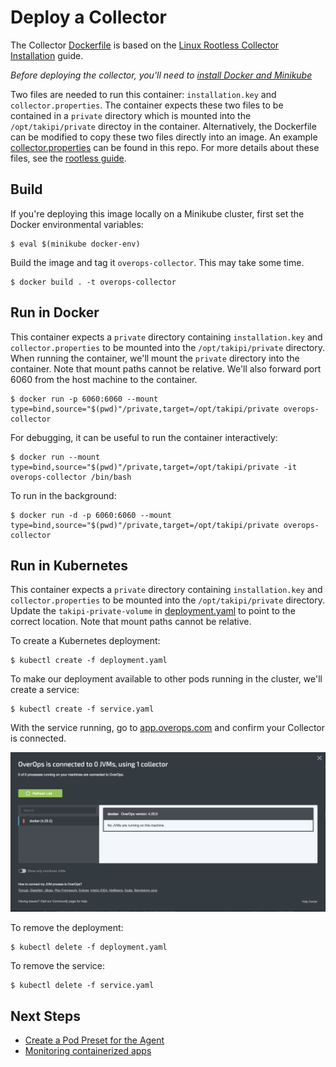 # Deploy a Collector
The Collector [Dockerfile](Dockerfile) is based on the [Linux Rootless Collector Installation](https://doc.overops.com/docs/linux-rootless-collector-install) guide. 

*Before deploying the collector, you'll need to [install Docker and Minikube](../README.md)*

Two files are needed to run this container: `installation.key` and `collector.properties`. The container expects these two files to be contained in a `private` directory which is mounted into the `/opt/takipi/private` directoy in the container.  Alternatively, the Dockerfile can be modified to copy these two files directly into an image. An example [collector.properties](private/collector.properties.saas.example) can be found in this repo. For more details about these files, see the [rootless guide](https://doc.overops.com/docs/linux-rootless-collector-install).

## Build
If you're deploying this image locally on a Minikube cluster, first set the Docker environmental variables:

```console
$ eval $(minikube docker-env)
```

Build the image and tag it `overops-collector`. This may take some time.

```console
$ docker build . -t overops-collector
```

## Run in Docker
This container expects a `private` directory containing `installation.key` and `collector.properties` to be mounted into the `/opt/takipi/private` directory. When running the container, we'll mount the `private` directory into the container. Note that mount paths cannot be relative. We'll also forward port 6060 from the host machine to the container.

```console
$ docker run -p 6060:6060 --mount type=bind,source="$(pwd)"/private,target=/opt/takipi/private overops-collector
```

For debugging, it can be useful to run the container interactively:

```console
$ docker run --mount type=bind,source="$(pwd)"/private,target=/opt/takipi/private -it overops-collector /bin/bash
```

To run in the background:

```console
$ docker run -d -p 6060:6060 --mount type=bind,source="$(pwd)"/private,target=/opt/takipi/private overops-collector
```

## Run in Kubernetes
This container expects a `private` directory containing `installation.key` and `collector.properties` to be mounted into the `/opt/takipi/private` directory. Update the `takipi-private-volume` in [deployment.yaml](deployment.yaml) to point to the correct location. Note that mount paths cannot be relative.

To create a Kubernetes deployment:

```console
$ kubectl create -f deployment.yaml
```

To make our deployment available to other pods running in the cluster, we'll create a service:

```console
$ kubectl create -f service.yaml
```

With the service running, go to [app.overops.com](https://app.overops.com/) and confirm your Collector is connected.

![Image confirming Collector is connected](collector-connected.png)

To remove the deployment:

```console
$ kubectl delete -f deployment.yaml
```

To remove the service:

```console
$ kubectl delete -f service.yaml
```

## Next Steps

- [Create a Pod Preset for the Agent](../agent)
- [Monitoring containerized apps](../demos)
